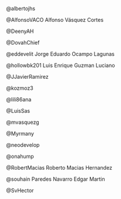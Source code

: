 @albertojhs


@AlfonsoVACO
Alfonso Vásquez Cortes

@DeenyAH


@DovahChief


@eddevelit
Jorge Eduardo Ocampo Lagunas

@hollowbk201
Luis Enrique Guzman Luciano

@JJavierRamirez


@kozmoz3


@lili86ana


@LuisSas


@mvasquezg


@Myrmany


@neodevelop


@onahump


@RobertMacias
Roberto Macias Hernandez

@souhain
Paredes Navarro Edgar Martin

@SvHector


